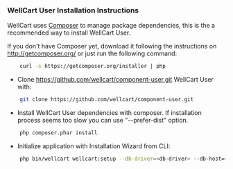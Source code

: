 ### WellCart User Installation Instructions

WellCart uses [Composer][1] to manage package dependencies, this is the a recommended way to install WellCart User.

If you don't have Composer yet, download it following the instructions on http://getcomposer.org/
or just run the following command:

```bash
    curl -s https://getcomposer.org/installer | php
```

- Clone https://github.com/wellcart/component-user.git WellCart User with:

```bash
    git clone https://github.com/wellcart/component-user.git
```
- Install WellCart User dependencies with composer. If installation process seems too slow you can use "--prefer-dist" option.

```bash
    php composer.phar install
```
- Initialize application with Installation Wizard from CLI:

```bash  
    php bin/wellcart wellcart:setup --db-driver=<db-driver> --db-host=<db-host> --db-port=<db-port> --db-name=<db-name> --db-username=<db-username> --db-password=<db-password> --admin-email=<admin-email> --admin-password=<admin-password> --admin-first-name=<admin-first-name> --admin-last-name=<admin-last-name> --base-path=<base-path> --website-name=<website-name>
```

[1]:  http://getcomposer.org/